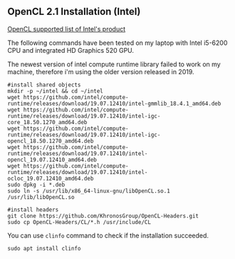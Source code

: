 ## OpenCL 2.1 Installation (Intel)

[OpenCL supported list of Intel's product](https://www.intel.com/content/www/us/en/support/articles/000005524/graphics.html)

The following commands have been tested on my laptop with Intel i5-6200 CPU and integrated HD Graphics 520 GPU.

The newest version of intel compute runtime library failed to work on my machine, therefore i'm using the older version released in 2019.

```
#install shared objects
mkdir -p ~/intel && cd ~/intel
wget https://github.com/intel/compute-runtime/releases/download/19.07.12410/intel-gmmlib_18.4.1_amd64.deb
wget https://github.com/intel/compute-runtime/releases/download/19.07.12410/intel-igc-core_18.50.1270_amd64.deb
wget https://github.com/intel/compute-runtime/releases/download/19.07.12410/intel-igc-opencl_18.50.1270_amd64.deb
wget https://github.com/intel/compute-runtime/releases/download/19.07.12410/intel-opencl_19.07.12410_amd64.deb
wget https://github.com/intel/compute-runtime/releases/download/19.07.12410/intel-ocloc_19.07.12410_amd64.deb
sudo dpkg -i *.deb
sudo ln -s /usr/lib/x86_64-linux-gnu/libOpenCL.so.1 /usr/lib/libOpenCL.so

#install headers
git clone https://github.com/KhronosGroup/OpenCL-Headers.git
sudo cp OpenCL-Headers/CL/*.h /usr/include/CL
```

You can use ``clinfo`` command to check if the installation succeeded.

```
sudo apt install clinfo
```
